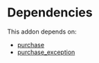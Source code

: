 # Dependencies

This addon depends on:

- [purchase](https://github.com/bringout/oca-ocb-core/tree/5ee733c06c9a8113e4e3fc04ef7a99c41bc0b970/odoo-bringout-oca-ocb-purchase)
- [purchase_exception](https://github.com/bringout/oca-workflow-process)
